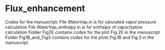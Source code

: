 # Flux_enhancement
Codes for the manuscript:
File WaterVap.in is for saturated vapor pressure calculation
File WaterVap_enthalpy.in is for enthalpy of vaporization calculation
Folder Fig2E contains codes for the plot Fig.2E in the manuscript
Folder Fig1B_and_Fig3 contains codes for the plots Fig.1B and Fig.3 in the manuscript
